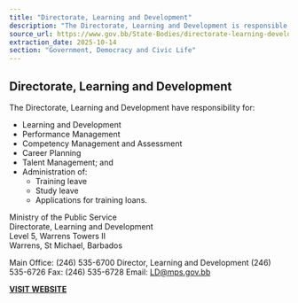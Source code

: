 ```yaml
---
title: "Directorate, Learning and Development"
description: "The Directorate, Learning and Development is responsible for learning, performance, competency, career and talent management, and administration of training, study leave, and training loans."
source_url: https://www.gov.bb/State-Bodies/directorate-learning-development
extraction_date: 2025-10-14
section: "Government, Democracy and Civic Life"
---
```


## Directorate, Learning and Development

The Directorate, Learning and Development have responsibility for:

*   Learning and Development
*   Performance Management
*   Competency Management and Assessment
*   Career Planning
*   Talent Management; and
*   Administration of:
    *   Training leave
    *   Study leave
    *   Applications for training loans.

Ministry of the Public Service  
Directorate, Learning and Development  
Level 5, Warrens Towers II  
Warrens, St Michael, Barbados

Main Office: (246) 535-6700
Director, Learning and Development (246) 535-6726
Fax: (246) 535-6728
Email: [LD@mps.gov.bb](mailto:LD@mps.gov.bb)

**[VISIT WEBSITE](http://training.gov.bb)**
```